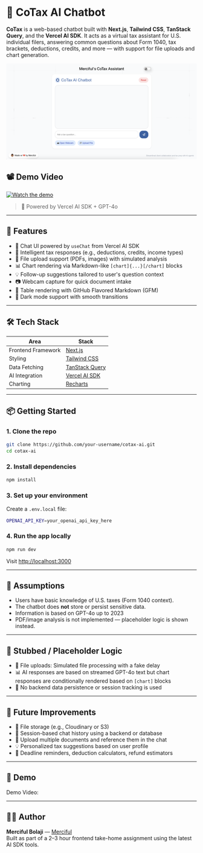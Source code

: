 

# 🧾 CoTax AI Chatbot

**CoTax** is a web-based chatbot built with **Next.js**, **Tailwind CSS**, **TanStack Query**, and the **Vercel AI SDK**. It acts as a virtual tax assistant for U.S. individual filers, answering common questions about Form 1040, tax brackets, deductions, credits, and more — with support for file uploads and chart generation.

![CoTax Screenshot](https://github.com/MercifulB/Tax-Chatbot/blob/9b3a602e24fa510fa4f36bc64bb02964dfd82b06/CoTax%20Pic.png)

## 📽️ Demo Video

[![Watch the demo](https://img.youtube.com/vi/YOUR_VIDEO_ID/maxresdefault.jpg)](https://www.youtube.com/watch?v=YOUR_VIDEO_ID)


> 🧠 Powered by Vercel AI SDK + GPT-4o

---

## 🚀 Features

- 💬 Chat UI powered by `useChat` from Vercel AI SDK
- 🧠 Intelligent tax responses (e.g., deductions, credits, income types)
- 📁 File upload support (PDFs, images) with simulated analysis
- 📊 Chart rendering via Markdown-like `[chart]{...}[/chart]` blocks
- 💡 Follow-up suggestions tailored to user's question context
- 📷 Webcam capture for quick document intake
- 📄 Table rendering with GitHub Flavored Markdown (GFM)
- 🌙 Dark mode support with smooth transitions

---

## 🛠 Tech Stack

| Area              | Stack                                 |
|-------------------|----------------------------------------|
| Frontend Framework| [Next.js](https://nextjs.org/)         |
| Styling           | [Tailwind CSS](https://tailwindcss.com/) |
| Data Fetching     | [TanStack Query](https://tanstack.com/query) |
| AI Integration    | [Vercel AI SDK](https://sdk.vercel.ai) |
| Charting          | [Recharts](https://recharts.org)       |

---

## 📦 Getting Started

### 1. Clone the repo
```bash
git clone https://github.com/your-username/cotax-ai.git
cd cotax-ai
```

### 2. Install dependencies
```bash
npm install
```

### 3. Set up your environment
Create a `.env.local` file:
```bash
OPENAI_API_KEY=your_openai_api_key_here
```

### 4. Run the app locally
```bash
npm run dev
```

Visit [http://localhost:3000](http://localhost:3000)

---

## 🧪 Assumptions

- Users have basic knowledge of U.S. taxes (Form 1040 context).
- The chatbot does **not** store or persist sensitive data.
- Information is based on GPT-4o up to 2023
- PDF/image analysis is not implemented — placeholder logic is shown instead.

---

## 🧱 Stubbed / Placeholder Logic

- 📄 File uploads: Simulated file processing with a fake delay
- 📊 AI responses are based on streamed GPT-4o text but chart responses are conditionally rendered based on `[chart]` blocks
- 🧠 No backend data persistence or session tracking is used

---

## 🌱 Future Improvements

- 🔐 File storage (e.g., Cloudinary or S3)
- 🧠 Session-based chat history using a backend or database
- 📑 Upload multiple documents and reference them in the chat
- 💡 Personalized tax suggestions based on user profile
- 📅 Deadline reminders, deduction calculators, refund estimators

---

## 📎 Demo

Demo Video:

---

## 🧑‍💻 Author

**Merciful Bolaji** — [Merciful](https://mercifulbolaji.netlify.app/)  
Built as part of a 2–3 hour frontend take-home assignment using the latest AI SDK tools.

